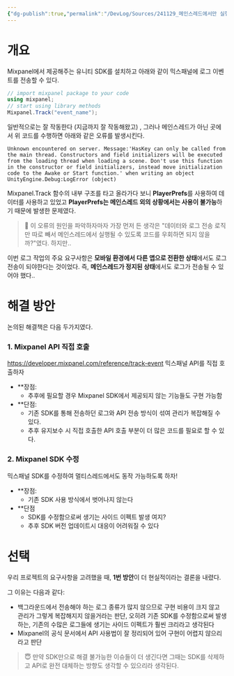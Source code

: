 ```yaml
---
{"dg-publish":true,"permalink":"/DevLog/Sources/241129_메인스레드에서만 실행 가능한 Mixpanel SDK 문제 해결하기/","noteIcon":"","created":"2024-11-29T21:03:48.000+09:00","updated":"2025-07-20T02:49:56.113+09:00"}
---
```


# 개요
Mixpanel에서 제공해주는 유니티 SDK를 설치하고 아래와 같이 믹스패널에 로그 이벤트를 전송할 수 있다.
``` C#
// import mixpanel package to your code
using mixpanel; 
// start using library methods
Mixpanel.Track("event_name");
```
일반적으로는 잘 작동한다 (지금까지 잘 작동해왔고) , 그러나 메인스레드가 아닌 곳에서 위 코드를 수행하면 아래와 같은 오류를 발생시킨다.
```
Unknown encountered on server. Message:'HasKey can only be called from the main thread. Constructors and field initializers will be executed from the loading thread when loading a scene. Don't use this function in the constructor or field initializers, instead move initialization code to the Awake or Start function.' when writing an object UnityEngine.Debug:LogError (object) 
```
Mixpanel.Track 함수의 내부 구조를 타고 올라가다 보니 **PlayerPrefs**를 사용하여 데이터를 사용하고 있었고 **PlayerPrefs는 메인스레드 외의 상황에서는 사용이 불가능**하기 때문에 발생한 문제였다.

> 🤔 이 오류의 원인을 파악하자마자 가장 먼저 든 생각은 "데이터와 로그 전송 로직만 따로 빼서 메인스레드에서 실행될 수 있도록 코드를 우회하면 되지 않을까?"였다. 하지만..

이번 로그 작업의 주요 요구사항은 **모바일 환경에서 다른 앱으로 전환한 상태**에서도 로그 전송이 되야한다는 것이었다. 즉, **메인스레드가 정지된 상태**에서도 로그가 전송될 수 있어야 했다..

# 해결 방안

논의된 해결책은 다음 두가지였다.

### 1. Mixpanel API 직접 호출
https://developer.mixpanel.com/reference/track-event
믹스패널 API를 직접 호출하자
- **장점:
    - 추후에 필요할 경우 Mixpanel SDK에서 제공되지 않는 기능들도 구현 가능함
- **단점:
    - 기존 SDK를 통해 전송하던 로그와 API 전송 방식이 섞여 관리가 복잡해질 수 있다.
    - 추후 유지보수 시 직접 호출한 API 호출 부분이 더 많은 코드를 필요로 할 수 있다.

### 2. Mixpanel SDK 수정
믹스패널 SDK를 수정하여 멀티스레드에서도 동작 가능하도록 하자!
* **장점:
	* 기존 SDK 사용 방식에서 벗어나지 않는다
* **단점
	* SDK를 수정함으로써 생기는 사이드 이펙트 발생 여지?
	* 추후 SDK 버전 업데이트시 대응이 어려워질 수 있다

# 선택

우리 프로젝트의 요구사항을 고려했을 때, **1번 방안**이 더 현실적이라는 결론을 내렸다.

그 이유는 다음과 같다:
- 백그라운드에서 전송해야 하는 로그 종류가 많지 않으므로 구현 비용이 크지 않고 관리가 그렇게 복잡해지지 않을거라는 판단, 오히려 기존 SDK를 수정함으로써 발생하는, 기존의 수많은 로그들에 생기는 사이드 이펙트가 훨씬 크리라고 생각된다
- Mixpanel의 공식 문서에서 API 사용법이 잘 정리되어 있어 구현이 어렵지 않으리라고 판단

> 😇 만약 SDK만으로 해결 불가능한 이슈들이 더 생긴다면 그때는 SDK를 삭제하고 API로 완전 대체하는 방향도 생각할 수 있으리라 생각된다.
